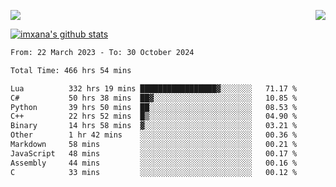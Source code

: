 <p>
  <a href="https://count.getloli.com/"><img src="https://count.getloli.com/get/@xana.readme?theme=moebooru-h"></a>
  <img src="https://weather-icon.journeyad.repl.co/@hangzhou?v=1" align="right">
</p>


<a href="https://github.com/imxana"><img align="center" src="https://github-readme-stats.vercel.app/api?username=imxana&show_icons=true&include_all_commits=true&hide_border=tru&custom_title=imxana%27s%20Github%20Stats" alt="imxana's github stats" /></a> 

<!--START_SECTION:waka-->

```txt
From: 22 March 2023 - To: 30 October 2024

Total Time: 466 hrs 54 mins

Lua          332 hrs 19 mins █████████████████▓░░░░░░░   71.17 %
C#           50 hrs 38 mins  ██▓░░░░░░░░░░░░░░░░░░░░░░   10.85 %
Python       39 hrs 50 mins  ██░░░░░░░░░░░░░░░░░░░░░░░   08.53 %
C++          22 hrs 52 mins  █▒░░░░░░░░░░░░░░░░░░░░░░░   04.90 %
Binary       14 hrs 58 mins  ▓░░░░░░░░░░░░░░░░░░░░░░░░   03.21 %
Other        1 hr 42 mins    ░░░░░░░░░░░░░░░░░░░░░░░░░   00.36 %
Markdown     58 mins         ░░░░░░░░░░░░░░░░░░░░░░░░░   00.21 %
JavaScript   48 mins         ░░░░░░░░░░░░░░░░░░░░░░░░░   00.17 %
Assembly     44 mins         ░░░░░░░░░░░░░░░░░░░░░░░░░   00.16 %
C            33 mins         ░░░░░░░░░░░░░░░░░░░░░░░░░   00.12 %
```

<!--END_SECTION:waka-->
